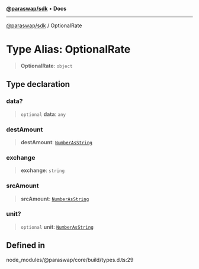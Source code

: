 [**@paraswap/sdk**](../README.md) • **Docs**

***

[@paraswap/sdk](../globals.md) / OptionalRate

# Type Alias: OptionalRate

> **OptionalRate**: `object`

## Type declaration

### data?

> `optional` **data**: `any`

### destAmount

> **destAmount**: [`NumberAsString`](../-internal-/type-aliases/NumberAsString.md)

### exchange

> **exchange**: `string`

### srcAmount

> **srcAmount**: [`NumberAsString`](../-internal-/type-aliases/NumberAsString.md)

### unit?

> `optional` **unit**: [`NumberAsString`](../-internal-/type-aliases/NumberAsString.md)

## Defined in

node\_modules/@paraswap/core/build/types.d.ts:29
